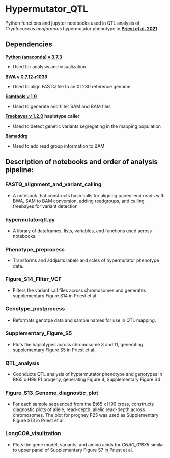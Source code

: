 # Hypermutator_QTL

Python functions and jupyter notebooks used in QTL analysis of *Cryptococcus neoformans* hypermutator phenotype in **[Priest et al. 2021](https://www.biorxiv.org/content/10.1101/2021.08.11.455996v1)** 

## Dependencies

**[Python (anaconda) v 3.7.3](https://www.anaconda.com/)**
- Used for analysis and visualization

**[BWA v 0.7.12-r1039](http://bio-bwa.sourceforge.net/)**
- Used to align FASTQ file to an XL280 reference genome

**[Samtools v 1.9](http://www.htslib.org/)**
- Used to generate and filter SAM and BAM files

**[Freebayes v 1.2.0](https://github.com/freebayes/freebayes) haplotype caller**
- Used to detect genetic variants segregating in the mapping population

**[Bamaddrg](https://github.com/ekg/bamaddrg)**
- Used to add read group information to BAM

## Description of notebooks and order of analysis pipeline:

### FASTQ_alignment_and_variant_calling
- A notebook that constructs bash calls for aligning paired-end reads with BWA, SAM to BAM conversion, adding readgroups, and calling freebayes for variant detection

### hypermutatorqtl.py
- A library of dataframes, lists, variables, and functions used across notebooks.

### Phenotype_preprocess
- Transforms and addjusts labels and scles of hypermutator phenotype data.

### Figure_S14_Filter_VCF
- Filters the variant call files across chromosomes and generates supplementary Figure S14 in Priest et al.

### Genotype_postprocess
- Reformats genotpe data and sample names for use in QTL mapping.

### Supplementary_Figure_S5
- Plots the haplotypes across chromosome 3 and 11, generating supplementary Figure S5 in Priest et al.

### QTL_analysis
- Codnducts QTL analysis of hyptermutator phenotype and genotypes in Bt65 x H99 F1 progeny, generating Figure 4, Supplementary Figure S4

### Figure_S13_Genome_diagnostic_plot
- For each sample sequenced from the Bt65 x H99 cross, constructs diagnostic plots of allele, read-depth, allelic read-depth across chromosomes. The plot for progney P25 was used as Supplementary Figure S13 in Priest et al.

### LongCOA_visulization
- Plots the gene model, variants, and amino acids for *CNAG_01836* similar to upper panel of Supplementary Figure S7 in Priest et al. 